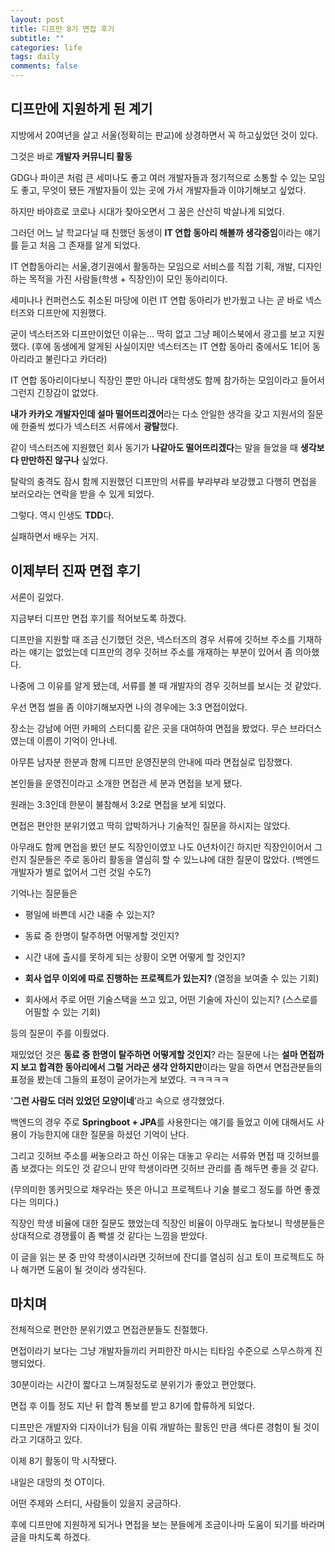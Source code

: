 ```yaml
---
layout: post
title: 디프만 8기 면접 후기
subtitle: ""
categories: life
tags: daily
comments: false
---
```


## 디프만에 지원하게 된 계기

지방에서 20여년을 살고 서울(정확히는 판교)에 상경하면서 꼭 하고싶었던 것이 있다.

그것은 바로 **개발자 커뮤니티 활동**

GDG나 파이콘 처럼 큰 세미나도 좋고 여러 개발자들과 정기적으로 소통할 수 있는 모임도 좋고, 무엇이 됐든 개발자들이 있는 곳에 가서 개발자들과 이야기해보고 싶었다.

하지만 바야흐로 코로나 시대가 찾아오면서 그 꿈은 산산히 박살나게 되었다.

그러던 어느 날 학교다닐 때 친했던 동생이 **IT 연합 동아리 해볼까 생각중임**이라는 얘기를 듣고 처음 그 존재를 알게 되었다.

IT 연합동아리는 서울,경기권에서 활동하는 모임으로 서비스를 직접 기획, 개발, 디자인 하는 목적을 가진 사람들(학생 + 직장인)이 모인 동아리이다.

세미나나 컨퍼런스도 취소된 마당에 이런 IT 연합 동아리가 반가웠고 나는 곧 바로 넥스터즈와 디프만에 지원했다.

굳이 넥스터즈와 디프만이었던 이유는... 딱히 없고 그냥 페이스북에서 광고를 보고 지원했다. (후에 동생에게 알게된 사실이지만 넥스터즈는 IT 연합 동아리 중에서도 1티어 동아리라고 불린다고 카더라)

IT 연합 동아리이다보니 직장인 뿐만 아니라 대학생도 함께 참가하는 모임이라고 들어서 그런지 긴장감이 없었다.

 **내가 카카오 개발자인데 설마 떨어뜨리겠어**라는 다소 안일한 생각을 갖고 지원서의 질문에 한줄씩 썼다가 넥스터즈 서류에서 **광탈**했다.

 같이 넥스터즈에 지원했던 회사 동기가 **나같아도 떨어뜨리겠다**는 말을 들었을 때 **생각보다 만만하진 않구나** 싶었다.

탈락의 충격도 잠시 함께 지원했던 디프만의 서류를 부랴부랴 보강했고 다행히 면접을 보러오라는 연락을 받을 수 있게 되었다.

그렇다. 역시 인생도 **TDD**다.

실패하면서 배우는 거지. 

## 이제부터 진짜 면접 후기

서론이 길었다.

지금부터 디프만 면접 후기를 적어보도록 하겠다.

디프만을 지원할 때 조금 신기했던 것은, 넥스터즈의 경우 서류에 깃허브 주소를 기재하라는 얘기는 없었는데 디프만의 경우 깃허브 주소를 개재하는 부분이 있어서 좀 의아했다.

나중에 그 이유를 알게 됐는데, 서류를 볼 때 개발자의 경우 깃허브를 보시는 것 같았다.

우선 면접 썰을 좀 이야기해보자면 나의 경우에는 3:3 면접이었다.

장소는 강남에 어떤 카페의 스터디룸 같은 곳을 대여하여 면접을 봤었다. 무슨 브라더스였는데 이름이 기억이 안나네.

아무튼 남자분 한분과 함께 디프만 운영진분의 안내에 따라 면접실로 입장했다.

본인들을 운영진이라고 소개한 면접관 세 분과 면접을 보게 됐다.

원래는 3:3인데 한분이 불참해서 3:2로 면접을 보게 되었다.

면접은 편안한 분위기였고 딱히 압박하거나 기술적인 질문을 하시지는 않았다.

아무래도 함께 면접을 봤던 분도 직장인이였꼬 나도 0년차이긴 하지만 직장인이어서 그런지 질문들은 주로 동아리 활동을 열심히 할 수 있느냐에 대한 질문이 많았다. (백엔드 개발자가 별로 없어서 그런 것일 수도?)

기억나는 질문들은

- 평일에 바쁜데 시간 내줄 수 있는지?

- 동료 중 한명이 탈주하면 어떻게할 것인지?

- 시간 내에 출시를 못하게 되는 상황이 오면 어떻게 할 것인지?

- **회사 업무 이외에 따로 진행하는 프로젝트가 있는지?** (열정을 보여줄 수 있는 기회)

- 회사에서 주로 어떤 기술스택을 쓰고 있고, 어떤 기술에 자신이 있는지? (스스로를 어필할 수 있는 기회)

등의 질문이 주를 이뤘었다.

재밌었던 것은 **동료 중 한명이 탈주하면 어떻게할 것인지**? 라는 질문에 나는 **설마 면접까지 보고 합격한 동아리에서 그럴 거라곤 생각 안하지만**이라는 말을 하면서 면접관분들의 표정을 봤는데 그들의 표정이 굳어가는게 보였다. ㅋㅋㅋㅋㅋ

'**그런 사람도 더러 있었던 모양이네**'라고 속으로 생각했었다.

백엔드의 경우 주로 **Springboot + JPA**를 사용한다는 얘기를 들었고 이에 대해서도 사용이 가능한지에 대한 질문을 하셨던 기억이 난다.

그리고 깃허브 주소를 써놓으라고 하신 이유는 대놓고 우리는 서류와 면접 때 깃허브를 좀 보겠다는 의도인 것 같으니 만약 학생이라면 깃허브 관리를 좀  해두면 좋을 것 같다. 

(무의미한 똥커밋으로 채우라는 뜻은 아니고 프로젝트나 기술 블로그 정도를 하면 좋겠다는 의미다.)

직장인 학생 비율에 대한 질문도 했었는데 직장인 비율이 아무래도 높다보니 학생분들은 상대적으로 경쟁률이 좀 빡셀 것 같다는 느낌을 받았다.

이 글을 읽는 분 중 만약 학생이시라면 깃허브에 잔디를 열심히 심고 토이 프로젝트도 하나 해가면 도움이 될 것이라 생각된다.

## 마치며

전체적으로 편안한 분위기였고 면접관분들도 친절했다.

면접이라기 보다는 그냥 개발자들끼리 커피한잔 마시는 티타임 수준으로 스무스하게 진행되었다.

30분이라는 시간이 짧다고 느껴질정도로 분위기가 좋았고 편안했다.

면접 후 이틀 정도 지난 뒤 합격 통보를 받고 8기에 합류하게 되었다.

디프만은 개발자와 디자이너가 팀을 이뤄 개발하는 활동인 만큼 색다른 경험이 될 것이라고 기대하고 있다.

이제 8기 활동이 막 시작됐다.

내일은 대망의 첫 OT이다.

어떤 주제와 스터디, 사람들이 있을지 궁금하다.

후에 디프만에 지원하게 되거나 면접을 보는 분들에게 조금이나마 도움이 되기를 바라며 글을 마치도록 하겠다.